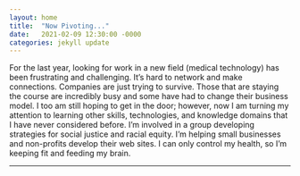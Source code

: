 ```yaml
---
layout: home
title:  "Now Pivoting..."
date:   2021-02-09 12:30:00 -0000
categories: jekyll update
---
```


For the last year, looking for work in a new field (medical technology) has been frustrating and challenging. It’s hard to network and make connections. Companies are just trying to survive. Those that are staying the course are incredibly busy and some have had to change their business model. I too am still hoping to get in the door; however, now I am turning my attention to learning other skills, technologies, and knowledge domains that I have never considered before. I’m involved in a group developing strategies for social justice and racial equity. I’m helping small businesses and non-profits develop their web sites. I can only control my health, so I’m keeping fit and feeding my brain.

---
